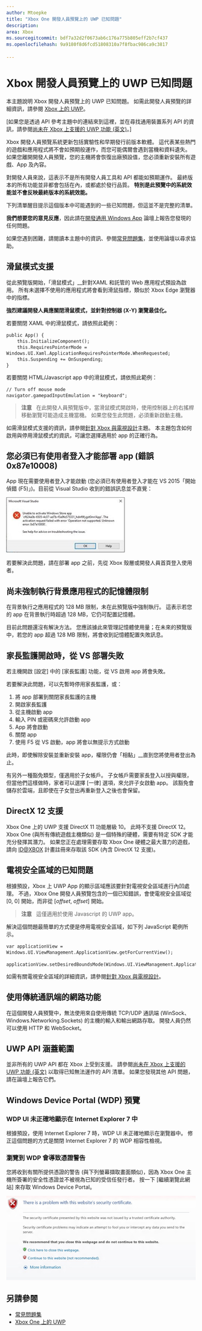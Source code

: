 ```yaml
---
author: Mtoepke
title: "Xbox One 開發人員預覽上的 UWP 已知問題"
description: 
area: Xbox
ms.sourcegitcommit: bdf7a32d2f0673ab6c176a775b805eff2b7cf437
ms.openlocfilehash: 9a9180f8d6fcd51808310a7f8fbac986ca9c3817

---
```


# Xbox 開發人員預覽上的 UWP 已知問題

本主題說明 Xbox 開發人員預覽上的 UWP 已知問題。 如需此開發人員預覽的詳細資訊，請參閱 [Xbox 上的 UWP](index.md)。 

\[如果您是透過 API 參考主題中的連結來到這裡，並在尋找通用裝置系列 API 的資訊，請參閱[尚未在 Xbox 上支援的 UWP 功能 (英文)](http://go.microsoft.com/fwlink/?LinkID=760755)。\]

Xbox 開發人員預覽系統更新包括實驗性和早期發行前版本軟體。 這代表某些熱門的遊戲和應用程式將不會如預期般運作，而您可能偶爾會遇到當機和資料遺失。 如果您離開開發人員預覽，您的主機將會恢復出廠預設值，您必須重新安裝所有遊戲、App 及內容。

對開發人員來說，這表示不是所有開發人員工具和 API 都能如預期運作。 最終版本的所有功能並非都會包括在內，或都處於發行品質。 
**特別是此預覽中的系統效能並不會反映最終版本的系統效能。**

下列清單醒目提示這個版本中可能遇到的一些已知問題，但這並不是完整的清單。 

**我們想要您的意見反應**，因此請在[開發通用 Windows App](https://social.msdn.microsoft.com/Forums/windowsapps/en-US/home?forum=wpdevelop) 論壇上報告您發現的任何問題。 

如果您遇到困難，請閱讀本主題中的資訊、參閱[常見問題集](frequently-asked-questions.md)，並使用論壇以尋求協助。


<!--## Developing games-->

## 滑鼠模式支援

從此預覽版開始，「滑鼠模式」__針對XAML 和託管的 Web 應用程式預設為啟用。 所有未選擇不使用的應用程式將會看到滑鼠指標，類似於 Xbox Edge 瀏覽器中的指標。

**強烈建議開發人員應關閉滑鼠模式，並針對控制器 (X-Y) 瀏覽最佳化。**

若要關閉 XAML 中的滑鼠模式，請依照此範例：

```code
public App() {
    this.InitializeComponent();
    this.RequiresPointerMode = Windows.UI.Xaml.ApplicationRequiresPointerMode.WhenRequested;
    this.Suspending += OnSuspending;
}
```

若要關閉 HTML/Javascript app 中的滑鼠模式，請依照此範例：

```code
// Turn off mouse mode
navigator.gamepadInputEmulation = "keyboard";
```

> **注意**
            &nbsp;&nbsp;在此開發人員預覽版中，當滑鼠模式開啟時，使用控制器上的右搖桿移動瀏覽可能造成主機當機。 如果您發生此問題，必須重新啟動主機。

如需滑鼠模式支援的資訊，請參閱[針對 Xbox 與電視設計](https://msdn.microsoft.com/en-us/windows/uwp/input-and-devices/designing-for-tv?f=255&MSPPError=-2147217396#mouse-mode)主題。 本主題包含如何啟用與停用滑鼠模式的資訊，可讓您選擇適用於 app 的正確行為。

## 您必須已有使用者登入才能部署 app (錯誤 0x87e10008)

App 現在需要使用者登入才能啟動 (您必須已有使用者登入才能在 VS 2015「開始偵錯 (F5)」)。目前從 Visual Studio 收到的錯誤訊息並不直覺：
 
![無法啟用 Windows 市集應用程式](images/windows-store-app-activation-error.jpg)
 
若要解決此問題，請在部署 app 之前，先從 Xbox 殼層或開發人員首頁登入使用者。
 
## 尚未強制執行背景應用程式的記憶體限制
 
在背景執行之應用程式的 128 MB 限制，未在此預覽版中強制執行。 這表示若您的 app 在背景執行時超過 128 MB，它仍可配置記憶體。
 
目前此問題還沒有解決方法。 您應該據此來管理記憶體使用量；在未來的預覽版中，若您的 app 超過 128 MB 限制，將會收到記憶體配置失敗訊息。
 
## 家長監護開啟時，從 VS 部署失敗

若主機開啟 \[設定\] 中的 \[家長監護\] 功能，從 VS 啟用 app 將會失敗。

若要解決此問題，可以先暫時停用家長監護，或：
1. 將 app 部署到關閉家長監護的主機
2. 開啟家長監護
3. 從主機啟動 app
4. 輸入 PIN 或密碼來允許啟動 app
5. App 將會啟動
6. 關閉 app
7. 使用 F5 從 VS 啟動，app 將會以無提示方式啟動

此時，即使解除安裝並重新安裝 app，權限仍會「相黏」__直到您將使用者登出為止。
 
有另外一種豁免類型，僅適用於子女帳戶。 子女帳戶需要家長登入以授與權限，但當他們這樣做時，家者可以選擇 \[一律\] 選項，來允許子女啟動 app。 該豁免會儲存於雲端，且即使在子女登出再重新登入之後也會保留。   

<!--### x86 vs. x64

By the time we release later this year, we will have great support for both x86 and x64, and we do support x86 in this preview. 
However, x64 has had much more testing to date (the Xbox shell and all of the apps running on the console today are x64), and so we recommend using x64 for your projects. 
This is particularly true for games.

If you decide to use x86, please report any issues you see on the forum.

Also see [Switching build flavors can cause deployment failures](known-issues.md#switching-build-flavors-can-cause-deployment-failures) later on this page.-->

<!--### Game engines

We have tested some popular game engines, but not all of them, and our test coverage for this preview has not been comprehensive. 
Your mileage may vary. 

The following game engines have been confirmed to work:
* [Construct 2](https://www.scirra.com/)

There are likely others that are working too. We would love to get your feedback on what you find. 
Please use the forum to report any issues you see.-->

## DirectX 12 支援

Xbox One 上的 UWP 支援 DirectX 11 功能層級 10。 此時不支援 DirectX 12。 Xbox One (與所有傳統遊戲主機類似) 是一個特殊的硬體，需要有特定 SDK 才能充分發揮其潛力。 如果您正在處理需要存取 Xbox One 硬體之最大潛力的遊戲，請向 [ID@XBOX](http://www.xbox.com/en-us/Developers/id) 計畫註冊來存取該 SDK (內含 DirectX 12 支援)。

<!-- ### Xbox One Developer Preview disables game streaming to Windows 10

Activating the Xbox One Developer Preview on your console will prevent you from streaming games from your Xbox One to the Xbox app on Windows 10, even if your console is set to retail mode. 
To restore the game streaming feature, you must leave the developer preview. -->

## 電視安全區域的已知問題

根據預設，Xbox 上 UWP App 的顯示區域應該要針對電視安全區域進行內凹處理。 不過，Xbox One 開發人員預覽包含的一個已知錯誤，會使電視安全區域從 [0, 0] 開始，而非從 [_offset_, _offset_] 開始。

> **注意**
            &nbsp;&nbsp;這僅適用於使用 Javascript 的 UWP app。

解決這個問題最簡單的方式便是停用電視安全區域，如下列 JavaScript 範例所示。

    var applicationView = Windows.UI.ViewManagement.ApplicationView.getForCurrentView();

    applicationView.setDesiredBoundsMode(Windows.UI.ViewManagement.ApplicationViewBoundsMode.useCoreWindow);

如需有關電視安全區域的詳細資訊，請參閱[針對 Xbox 與電視設計](https://msdn.microsoft.com/windows/uwp/input-and-devices/designing-for-tv)。

<!--## System resources for UWP apps and games on Xbox One

UWP apps and games running on Xbox One share resources with the system and other apps, and so the system governs the resources that are available to any one game or app. 
If you are running into memory or performance issues, this may be why. 
For more details, see [System resources for UWP apps and games on Xbox One](system-resource-allocation.md).-->


## 使用傳統通訊端的網路功能

在這個開發人員預覽中，無法使用來自使用傳統 TCP/UDP 通訊端 (WinSock、Windows.Networking.Sockets) 的主機的輸入和輸出網路存取。 開發人員仍然可以使用 HTTP 和 WebSocket。 


## UWP API 涵蓋範圍

並非所有的 UWP API 都在 Xbox 上受到支援。 請參閱[尚未在 Xbox 上支援的 UWP 功能 (英文)](http://go.microsoft.com/fwlink/p/?LinkId=760755) 以取得已知無法運作的 API 清單。 如果您發現其他 API 問題，請在論壇上報告它們。 

<!--## XAML controls do not look like or behave like the controls in the Xbox One shell

In this developer preview, the XAML controls are not in their final form. In particular:
* Gamepad X-Y navigation does not work reliably for all controls.
* Controls do not look like controls in the Xbox shell. This includes the control focus rectangle.
* Navigating between controls does not automatically make “navigation sounds.”

These issues will be addressed in a future developer preview.-->

<!--## Visual Studio and deployment issues

### Switching build flavors can cause deployment failures

Switching between Debug and Release builds, or between x86 and x64, or between Managed and .Net Native builds, can cause deployment failures. 

The simplest way to avoid these issues for this preview is to stick to Debug and one architecture. 

If you do hit this issue, uninstalling your app in the Collections app on your Xbox One will typically resolve it.

> ****&nbsp;&nbsp;Uninstalling your app from Windows Device Portal (WDP) will not resolve the issue.

If your issues persist, uninstall your app or game in the Collections app, leave Developer Mode, restart to Retail Mode and then switch back to Developer Mode.
You may also need to restart Visual Studio and clean your solution.

For more information, see the “Fixing deployment failures” section in [Frequently asked questions](frequently-asked-questions.md).

### Uninstalling an app while you are debugging it in Visual Studio will cause it to fail silently

Attempting to uninstall an app that is running under the debugger via the WDP “Installed Apps” tool will cause it to silently fail. 
The workaround is to stop debugging the app in Visual Studio before attempting to remove it via WDP.

### Visual Studio/Xbox PIN pairing failures

It is possible to get into a state where the PIN pairing between Visual Studio and your Xbox One gets out of sync. 
If PIN pairing fails, use the “Remove all pairings” button in Dev Home, restart Xbox One, restart your development PC, and then try again.--> 


## Windows Device Portal (WDP) 預覽

<!--### Starting WDP from Dev Home crashes Dev Home

When you start WDP in Dev Home, it will cause Dev Home to crash after you have entered your user name and password and selected **Save**. 
The credentials are saved but WDP is not started. 
You can start WDP by restarting Xbox One.--> 

<!--### Disabling WDP in Dev Home does not work

If you disable WDP in Dev Home, it will be turned off. 
However, when you restart your Xbox One, WDP will be started again. 
You can work around this issue by using **Reset and keep my games & apps** to delete any stored state on your Xbox One. 
Go to Settings > System > Console info & updates > Reset console, and then select the **Reset and keep my games & apps** button.

> **Caution**&nbsp;&nbsp;Doing this will delete all saved settings on your Xbox One including wireless settings, user accounts and any game progress that has not been saved to cloud storage.

> **Caution**&nbsp;&nbsp;DO NOT select the **Reset and remove everything** button.
This will delete all of your games, apps, settings and content, deactivate Developer Mode, and remove you console from the Developer Preview group.

### The columns in the “Running Apps” table do not update predictably. 

Sometimes this is resolved by sorting a column on the table.-->

### WDP UI 未正確地顯示在 Internet Explorer 7 中 

根據預設，使用 Internet Explorer 7 時，WDP UI 未正確地顯示在瀏覽器中。 修正這個問題的方式是關閉 Internet Explorer 7 的 WDP 相容性檢視。

### 瀏覽到 WDP 會導致憑證警告

您將收到有關所提供憑證的警告 (與下列螢幕擷取畫面類似)，因為 Xbox One 主機所簽署的安全性憑證並不被視為已知的受信任發行者。 按一下 \[繼續瀏覽此網站\] 來存取 Windows Device Portal。

![網站安全性憑證警告](images/security_cert_warning.jpg)

<!--## Dev Home

Occasionally, selecting the “Manage Windows Device Portal” option in Dev Home will cause Dev Home to silently exit to the Home screen. 
This is caused by a failure in the WDP infrastructure on the console and can be resolved by restarting the console.-->

## 另請參閱
- [常見問題集](frequently-asked-questions.md)
- [Xbox One 上的 UWP](index.md)



<!--HONumber=Jun16_HO4-->


